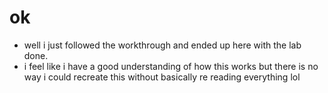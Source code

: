 # ok
- well i just followed the workthrough and ended up here with the lab done.
- i feel like i have a good understanding of how this works but there is no way i could recreate this without basically re reading everything lol